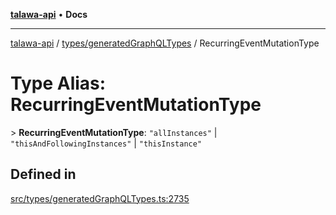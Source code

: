 [**talawa-api**](../../../README.md) • **Docs**

***

[talawa-api](../../../modules.md) / [types/generatedGraphQLTypes](../README.md) / RecurringEventMutationType

# Type Alias: RecurringEventMutationType

\> **RecurringEventMutationType**: `"allInstances"` \| `"thisAndFollowingInstances"` \| `"thisInstance"`

## Defined in

[src/types/generatedGraphQLTypes.ts:2735](https://github.com/PalisadoesFoundation/talawa-api/blob/92443bb6a5ff3ed66457149a509401986a82e570/src/types/generatedGraphQLTypes.ts#L2735)
